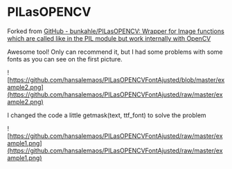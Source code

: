 # PILasOPENCV



Forked from [GitHub - bunkahle/PILasOPENCV: Wrapper for Image functions which are called like in the PIL module but work internally with OpenCV](https://github.com/bunkahle/PILasOPENCV)



Awesome tool! Only can recommend it, but I had some problems with some fonts as you can see on the first picture. 



![https://github.com/hansalemaos/PILasOPENCVFontAjusted/blob/master/example2.png](https://github.com/hansalemaos/PILasOPENCVFontAjusted/raw/master/example2.png)



I changed the code a little getmask(text, ttf_font)  to solve the problem  

![https://github.com/hansalemaos/PILasOPENCVFontAjusted/raw/master/example1.png](https://github.com/hansalemaos/PILasOPENCVFontAjusted/raw/master/example1.png)
